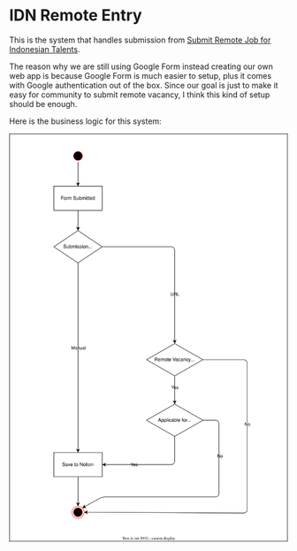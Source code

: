 # IDN Remote Entry

This is the system that handles submission from [Submit Remote Job for Indonesian Talents](https://docs.google.com/forms/d/e/1FAIpQLSczxOnMSt-sK9X5e4tbccblbml0ik1r2fHKKCW-FST3hls5uQ/viewform?pli=1).

The reason why we are still using Google Form instead creating our own web app is because Google Form is much easier to setup, plus it comes with Google authentication out of the box. Since our goal is just to make it easy for community to submit remote vacancy, I think this kind of setup should be enough.

Here is the business logic for this system:

![Business Logic](./business-logic.drawio.svg)